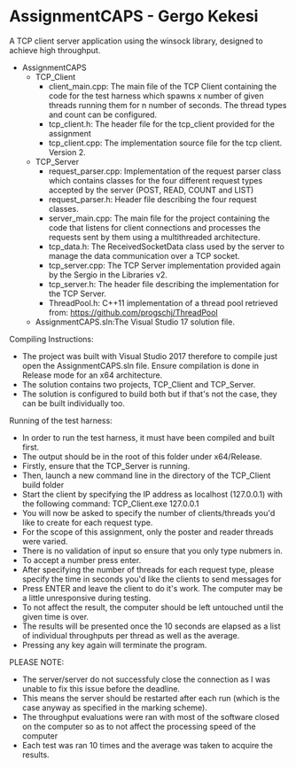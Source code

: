 # AssignmentCAPS - Gergo Kekesi

A TCP client server application using the winsock library, designed to achieve high throughput.

- AssignmentCAPS
	- TCP_Client
		- client_main.cpp: The main file of the TCP Client containing the code for the 
				   test harness which spawns x number of given threads running them for
				   n number of seconds. The thread types and count can be configured.
		- tcp_client.h:	 The header file for the tcp_client provided for the assignment
		- tcp_client.cpp: The implementation source file for the tcp client. Version 2.
	- TCP_Server
		- request_parser.cpp: Implementation of the request parser class which contains
				      classes for the four different request types accepted by the server
				      (POST, READ, COUNT and LIST)
		- request_parser.h: Header file describing the four request classes.
		- server_main.cpp: The main file for the project containing the code that listens for client
				      connections and processes the requests sent by them using a multithreaded
				      architecture.
		- tcp_data.h: The ReceivedSocketData class used by the server to manage the data communication
				      over a TCP socket.
		- tcp_server.cpp: The TCP Server implementation provided again by the Sergio in the Libraries v2.
		- tcp_server.h: The header file describing the implementation for the TCP Server.
		- ThreadPool.h: C++11 implementation of a thread pool retrieved from:
				      https://github.com/progschj/ThreadPool
	- AssignmentCAPS.sln:The Visual Studio 17 solution file.

Compiling Instructions:
- The project was built with Visual Studio 2017 therefore to compile just open the AssignmentCAPS.sln file.
 Ensure compilation is done in Release mode for an x64 architecture. 
- The solution contains two projects, TCP_Client and TCP_Server. 
- The solution is configured to build both but if that's not the case, they can be built individually too.

Running of the test harness:
- In order to run the test harness, it must have been compiled and built first.
- The output should be in the root of this folder under x64/Release.
- Firstly, ensure that the TCP_Server is running.
- Then, launch a new command line in the directory of the TCP_Client build folder
- Start the client by specifying the IP address as localhost (127.0.0.1) with the following command: TCP_Client.exe 127.0.0.1
- You will now be asked to specify the number of clients/threads you'd like to create for each request type.
- For the scope of this assignment, only the poster and reader threads were varied.
- There is no validation of input so ensure that you only type nubmers in.
- To accept a number press enter.
- After specifying the number of threads for each request type, please specify the time in seconds you'd like the clients to send messages for
- Press ENTER and leave the client to do it's work. The computer may be a little unresponsive during testing.
- To not affect the result, the computer should be left untouched until the given time is over.
- The results will be presented once the 10 seconds are elapsed as a list of individual throughputs per thread as well as the average.
- Pressing any key again will terminate the program.

PLEASE NOTE:
- The server/server do not successfuly close the connection as I was unable to fix this issue before the deadline.
- This means the server should be restarted after each run (which is the case anyway as specified in the marking scheme).
- The throughput evaluations were ran with most of the software closed on the computer so as to not affect the processing speed of the computer
- Each test was ran 10 times and the average was taken to acquire the results.


